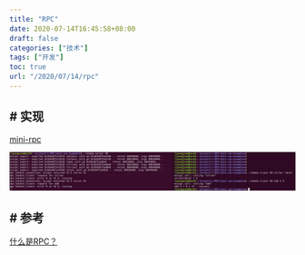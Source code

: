 ```yaml
---
title: "RPC"
date: 2020-07-14T16:45:58+08:00
draft: false
categories: ["技术"]
tags: ["开发"]
toc: true
url: "/2020/07/14/rpc"
---
```




## # 实现

[mini-rpc](https://github.com/a-rubini/mini-rpc)

![mini-rpc](/images/mini-rpc.png)



## # 参考

[什么是RPC？](https://www.jianshu.com/p/7d6853140e13)